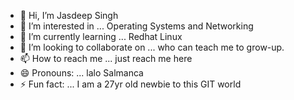 - 👋 Hi, I’m Jasdeep Singh 
- 👀 I’m interested in ... Operating Systems and Networking
- 🌱 I’m currently learning ... Redhat Linux
- 💞️ I’m looking to collaborate on ... who can teach me to grow-up.
- 📫 How to reach me ... just reach me here
- 😄 Pronouns: ... lalo Salmanca
- ⚡ Fun fact: ... I am a 27yr old newbie to this GIT world

<!---
lalo-salmanca/lalo-salmanca is a ✨ special ✨ repository because its `README.md` (this file) appears on your GitHub profile.
You can click the Preview link to take a look at your changes.
--->
